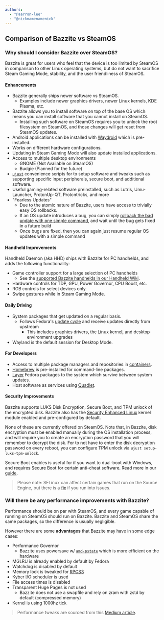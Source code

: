 ```yaml
---
authors:
  - "@aarron-lee"
  - "@nicknamenamenick"
---
```


## Comparison of Bazzite vs SteamOS

### Why should I consider Bazzite over SteamOS?

Bazzite is great for users who feel that the device is too limited by SteamOS in comparison to other Linux operating systems, but do not want to sacrifice Steam Gaming Mode, stability, and the user friendliness of SteamOS.

#### Enhancements

- Bazzite generally ships newer software vs SteamOS.
  - Examples include newer graphics drivers, newer Linux kernels, KDE Plasma, etc.
- Bazzite allows you to install software on top of the base OS which means you can install software that you cannot install on SteamOS.
  - Installing such software on SteamOS requires you to unlock the root filesystem on SteamOS, and those changes will get reset from SteamOS updates.
- Android applications can be installed with [Waydroid](/Installing_and_Managing_Software/Waydroid_Setup_Guide.md) which is pre-installed.
- Works on different hardware configurations.
- Updating in Steam Gaming Mode will also update installed applications.
- Access to multiple desktop environments
  - GNOME (Not Available on SteamOS)
  - Budgie (Planned for the future)
- [`ujust`](/Installing_and_Managing_Software/ujust.md) convenience scripts for to setup software and tweaks such as supporting specific input peripherals, secure boot, and additional software.
- Useful gaming-related software preinstalled, such as Lutris, Umu-Launcher, ProtonUp-QT, Protontricks, and more
- "Fearless Updates"
  - Due to the atomic nature of Bazzite, users have access to trivially easy OS rollbacks.
  - If an OS update introduces a bug, you can simply [rollback the bad update with one simple command](/Installing_and_Managing_Software/Updates_Rollbacks_and_Rebasing/bazzite_rollback_helper.md), and wait until the bug gets fixed in a future build
  - Once bugs are fixed, then you can again just resume regular OS updates with a simple command

#### Handheld Improvements

Handheld Daemon (aka HHD) ships with Bazzite for PC handhelds, and adds the following functionality:

- Game controller support for a large selection of PC handhelds
  - See the [supported Bazzite handhelds in our Handheld Wiki](../Handheld_and_HTPC_edition/Handheld_Wiki.md).
- Hardware controls for TDP, GPU, Power Governor, CPU Boost, etc.
- RGB controls for select devices only.
- Swipe gestures while in Steam Gaming Mode.

#### Daily Driving

- System packages that get updated on a regular basis.
  - Follows Fedora's [update cycle](https://docs.fedoraproject.org/en-US/releases/lifecycle/) and receive updates directly from upstream
    - This includes graphics drivers, the Linux kernel, and desktop environment upgrades
- Wayland is the default session for Desktop Mode.

#### For Developers

- Access to multiple package managers and repositories in [containers](/Installing_and_Managing_Software/Distrobox.md).
- [Homebrew](https://brew.sh/) is pre-installed for command-line packages.
- [Layer](/Installing_and_Managing_Software/rpm-ostree.md) Fedora packages to the system which survive between system updates.
- Host software as services using [Quadlet](/Installing_and_Managing_Software/Quadlet.md).

#### Security Improvements

Bazzite supports LUKS Disk Encryption, Secure Boot, and TPM unlock of the encrypted disk. Bazzite also has the [Security Enhanced Linux](https://www.redhat.com/en/topics/linux/what-is-selinux) kernel module enabled and pre-configured by default. 

None of these are currently offered on SteamOS.  Note that, in Bazzite, disk encryption must be enabled manually during the OS installation process, and will require you to create an encryption password that you will remember to decrypt the disk.  For to not have to enter the disk decryption password on every reboot, you can configure TPM unlock via `ujust setup-luks-tpm-unlock`.  

Secure Boot enables is useful for if you want to dual-boot with Windows, and requires Secure Boot for certain anti-cheat software. Read more in our [guide](/General/Installation_Guide/secure_boot.md).

>Please note: SELinux can affect certain games that run on the Source Engine, but there is a [fix](/Gaming/Common_gaming_issues.md) if you run into issues.

### Will there be any performance improvements with Bazzite?

Performance should be on par with SteamOS, and every game capable of running on SteamOS should run on Bazzite. Bazzite and SteamOS share the same packages, so the difference is usually negligible.

However there are some **advantages** that Bazzite may have in some edge cases:

- Performance Governor
  - Bazzite uses powersave w/ [`amd-pstate`](https://www.kernel.org/doc/html/latest/admin-guide/pm/amd-pstate.html) which is more efficient on the hardware
- MGLRU is already enabled by default by Fedora
- Watchdog is disabled by default
- Memory lock is tweaked for [RPCS3](https://rpcs3.net/)
- Kyber I/O scheduler is used
- File access times is disabled
- Transparent Huge Pages is not used
  - Bazzite does not use a swapfile and rely on zram with zstd by default (compressed memory)
- Kernel is using 1000hz tick

> Performance tweaks are sourced from this [Medium article](https://medium.com/@a.b.t./here-are-some-possibly-useful-tweaks-for-steamos-on-the-steam-deck-fcb6b571b577).
